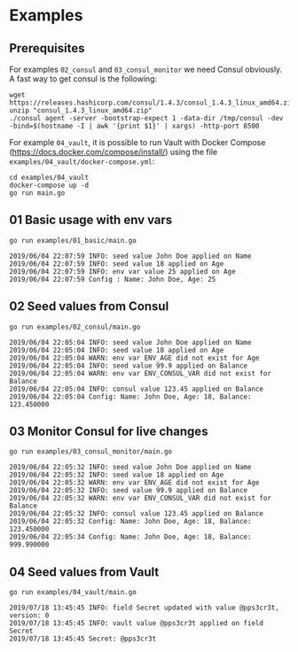 # Examples

## Prerequisites

For examples `02_consul` and `03_consul_monitor` we need Consul obviously.
A fast way to get consul is the following:

    wget https://releases.hashicorp.com/consul/1.4.3/consul_1.4.3_linux_amd64.zip  
    unzip "consul_1.4.3_linux_amd64.zip"
    ./consul agent -server -bootstrap-expect 1 -data-dir /tmp/consul -dev -bind=$(hostname -I | awk '{print $1}' | xargs) -http-port 8500

For example `04_vault`, it is possible to run Vault with Docker Compose (https://docs.docker.com/compose/install/) using
the file `examples/04_vault/docker-compose.yml`:

    cd examples/04_vault
    docker-compose up -d
    go run main.go

## 01 Basic usage with env vars

    go run examples/01_basic/main.go

    2019/06/04 22:07:59 INFO: seed value John Doe applied on Name
    2019/06/04 22:07:59 INFO: seed value 18 applied on Age
    2019/06/04 22:07:59 INFO: env var value 25 applied on Age
    2019/06/04 22:07:59 Config : Name: John Doe, Age: 25

## 02 Seed values from Consul

    go run examples/02_consul/main.go

    2019/06/04 22:05:04 INFO: seed value John Doe applied on Name
    2019/06/04 22:05:04 INFO: seed value 18 applied on Age
    2019/06/04 22:05:04 WARN: env var ENV_AGE did not exist for Age
    2019/06/04 22:05:04 INFO: seed value 99.9 applied on Balance
    2019/06/04 22:05:04 WARN: env var ENV_CONSUL_VAR did not exist for Balance
    2019/06/04 22:05:04 INFO: consul value 123.45 applied on Balance
    2019/06/04 22:05:04 Config: Name: John Doe, Age: 18, Balance: 123.450000

## 03 Monitor Consul for live changes

    go run examples/03_consul_monitor/main.go

    2019/06/04 22:05:32 INFO: seed value John Doe applied on Name
    2019/06/04 22:05:32 INFO: seed value 18 applied on Age
    2019/06/04 22:05:32 WARN: env var ENV_AGE did not exist for Age
    2019/06/04 22:05:32 INFO: seed value 99.9 applied on Balance
    2019/06/04 22:05:32 WARN: env var ENV_CONSUL_VAR did not exist for Balance
    2019/06/04 22:05:32 INFO: consul value 123.45 applied on Balance
    2019/06/04 22:05:32 Config: Name: John Doe, Age: 18, Balance: 123.450000
    2019/06/04 22:05:34 Config: Name: John Doe, Age: 18, Balance: 999.990000

## 04 Seed values from Vault

    go run examples/04_vault/main.go

    2019/07/18 13:45:45 INFO: field Secret updated with value @pps3cr3t, version: 0
    2019/07/18 13:45:45 INFO: vault value @pps3cr3t applied on field Secret
    2019/07/18 13:45:45 Secret: @pps3cr3t
